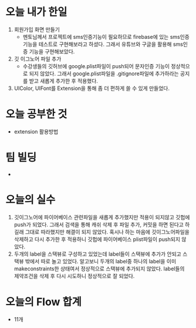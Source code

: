# 오늘 내가 한일
1. 회원가입 화면 만들기
    - 멘토님께서 프로젝트에 sms인증기능이 필요하므로 firebase에 있는 sms인증기능을 테스트로 구현해보라고 하셨다. 그래서 유튜브와 구글을 활용해 sms인증 기능을 구현해보았다.
2. 깃 이그노어 파일 추가
    - 수강생들의 깃허브에 google.plist파일이 push되어 문자인증 기능이 정상적으로 되지 않았다. 그래서 google.plist파일을 .gitignore파일에 추가하라는 공지를 받고 새롭게 추가한 후 적용했다.
3. UIColor, UIFont를 Extension을 통해 좀 더 편하게 쓸 수 있게 만들었다.

# 오늘 공부한 것
  - extension 활용방법
# 팀 빌딩
  - 
# 오늘의 실수
 1. 깃이그노어에 파이어베이스 관련파일을 새롭게 추가했지만 적용이 되지않고 깃헙에 push가 되었다. 그래서 검색을 통해 캐쉬 삭제 후 파일 추가, 커밋을 하면 된다고 하길래 그대로 따라했지만 해결이 되지 않았다. 혹시나 하는 마음에 깃이그노어파일을 삭제하고 다시 추가한 후 적용하니 깃헙에 파이어베이스 plist파일이 push되지 않았다.
 2. 두개의 label을 스택뷰로 구성하고 있었는데 label들이 스택뷰에 추가가 안되고 스택뷰 밖에서 따로 놀고 있었다. 알고보니 두개의 label중 하나의 label을 이미 makeconstraints한 상태여서 정상적으로 스택뷰에 추가되지 않았다. label들의 제약조건을 삭제 후 다시 시도하니 정상적으로 잘 되었다.

# 오늘의 Flow 합계
  - 11개